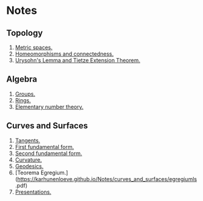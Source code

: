 # Notes

## Topology
1. [Metric spaces.](https://karhunenloeve.github.io/Notes/topology/metric_spaces.pdf)
1. [Homeomorphisms and connectedness.](https://karhunenloeve.github.io/Notes/topology/hom_connect.pdf)
1. [Urysohn's Lemma and Tietze Extension Theorem.](https://karhunenloeve.github.io/Notes/topology/tietze.pdf)

## Algebra
1. [Groups.](https://karhunenloeve.github.io/Notes/algebra/groups.pdf)
1. [Rings.](https://karhunenloeve.github.io/Notes/algebra/rings.pdf)
1. [Elementary number theory.](https://karhunenloeve.github.io/Notes/algebra/elem_numb.pdf)

## Curves and Surfaces
1. [Tangents.](https://karhunenloeve.github.io/Notes/curves_and_surfaces/tangents.pdf)
1. [First fundamental form.](https://karhunenloeve.github.io/Notes/curves_and_surfaces/first_fundamental.pdf)
1. [Second fundamental form.](https://karhunenloeve.github.io/Notes/curves_and_surfaces/second_fundamental.pdf)
1. [Curvature.](https://karhunenloeve.github.io/Notes/curves_and_surfaces/curvature.pdf)
1. [Geodesics.](https://karhunenloeve.github.io/Notes/curves_and_surfaces/geodesics.pdf)
1. [Teorema Egregium.](https://karhunenloeve.github.io/Notes/curves_and_surfaces/egregiumls
.pdf)
1. [Presentations.](https://karhunenloeve.github.io/Notes/curves_and_surfaces/presentations.pdf)

